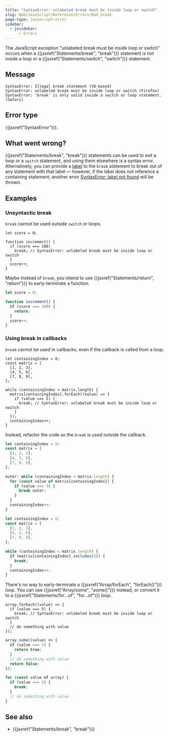 ```yaml
---
title: "SyntaxError: unlabeled break must be inside loop or switch"
slug: Web/JavaScript/Reference/Errors/Bad_break
page-type: javascript-error
sidebar:
  - jssidebar:
      - Errors
---
```


The JavaScript exception "unlabeled break must be inside loop or switch" occurs when a {{jsxref("Statements/break", "break")}} statement is not inside a loop or a {{jsxref("Statements/switch", "switch")}} statement.

## Message

```plain
SyntaxError: Illegal break statement (V8-based)
SyntaxError: unlabeled break must be inside loop or switch (Firefox)
SyntaxError: 'break' is only valid inside a switch or loop statement. (Safari)
```

## Error type

{{jsxref("SyntaxError")}}.

## What went wrong?

{{jsxref("Statements/break", "break")}} statements can be used to exit a loop or a `switch` statement, and using them elsewhere is a syntax error. Alternatively, you can provide a [label](/en-US/docs/Web/JavaScript/Reference/Statements/label) to the `break` statement to break out of any statement with that label — however, if the label does not reference a containing statement, another error [SyntaxError: label not found](/en-US/docs/Web/JavaScript/Reference/Errors/Label_not_found) will be thrown.

## Examples

### Unsyntactic break

`break` cannot be used outside `switch` or loops.

```js-nolint example-bad
let score = 0;

function increment() {
  if (score === 100)
    break; // SyntaxError: unlabeled break must be inside loop or switch
  }
  score++;
}
```

Maybe instead of `break`, you intend to use {{jsxref("Statements/return", "return")}} to early-terminate a function.

```js example-good
let score = 0;

function increment() {
  if (score === 100) {
    return;
  }
  score++;
}
```

### Using break in callbacks

`break` cannot be used in callbacks, even if the callback is called from a loop.

```js-nolint example-bad
let containingIndex = 0;
const matrix = [
  [1, 2, 3],
  [4, 5, 6],
  [7, 8, 9],
];

while (containingIndex < matrix.length) {
  matrix[containingIndex].forEach((value) => {
    if (value === 5) {
      break; // SyntaxError: unlabeled break must be inside loop or switch
    }
  });
  containingIndex++;
}
```

Instead, refactor the code so the `break` is used outside the callback.

```js example-good
let containingIndex = 0;
const matrix = [
  [1, 2, 3],
  [4, 5, 6],
  [7, 8, 9],
];

outer: while (containingIndex < matrix.length) {
  for (const value of matrix[containingIndex]) {
    if (value === 5) {
      break outer;
    }
  }
  containingIndex++;
}
```

```js example-good
let containingIndex = 0;
const matrix = [
  [1, 2, 3],
  [4, 5, 6],
  [7, 8, 9],
];

while (containingIndex < matrix.length) {
  if (matrix[containingIndex].includes(5)) {
    break;
  }
  containingIndex++;
}
```

There's no way to early-terminate a {{jsxref("Array/forEach", "forEach()")}} loop. You can use {{jsxref("Array/some", "some()")}} instead, or convert it to a {{jsxref("Statements/for...of", "for...of")}} loop.

```js-nolint example-bad
array.forEach((value) => {
  if (value === 5) {
    break; // SyntaxError: unlabeled break must be inside loop or switch
  }
  // do something with value
});
```

```js example-good
array.some((value) => {
  if (value === 5) {
    return true;
  }
  // do something with value
  return false;
});
```

```js example-good
for (const value of array) {
  if (value === 5) {
    break;
  }
  // do something with value
}
```

## See also

- {{jsxref("Statements/break", "break")}}

